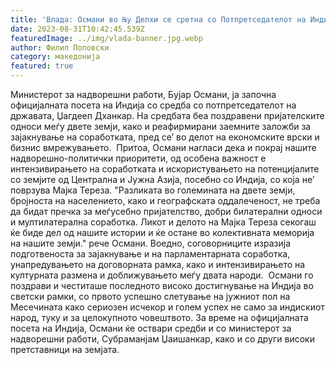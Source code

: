 ```yaml
---
title: 'Влада: Османи во Њу Делхи се сретна со Потпретседателот на Индија, Дханкар - 31 АВГУСТ 2023'
date: 2023-08-31T10:42:45.539Z
featuredImage: ../img/vlada-banner.jpg.webp
author: Филип Поповски
category: македонија
featured: true
---
```

Министерот за надворешни работи, Бујар Османи, ја започна официјалната посета на Индија со средба со потпретседателот на државата, Џагдееп Дханкар.
На средбата беа поздравени пријателските односи меѓу двете земји, како и реафирмирани заемните заложби за зајакнување на соработката, пред се’ во делот на економските врски и бизнис вмрежувањето.  Притоа, Османи нагласи дека и покрај нашите надворешно-политички приоритети, од особена важност е интензивирањето на соработката и искористувањето на потенцијалите со земјите од Централна и Јужна Азија, посебно со Индија, со која не’ поврзува Мајка Тереза.
"Разликата во големината на двете земји, бројноста на населението, како и географската оддалеченост, не треба да бидат пречка за меѓусебно пријателство, добри билатерални односи и мултилатерална соработка. Ликот и делото на Мајка Тереза секогаш ќе биде дел од нашите истории и ќе остане во колективната меморија на нашите земји." рече Османи.
Воедно, соговорниците изразија подготвеноста за зајакнување и на парламентарната соработка, унапредувањето на договорната рамка, како и интензивирањето на културната размена и доближувањето меѓу двата народи. 
Османи го поздрави и честиташе последното високо достигнување на Индија во светски рамки, со првото успешно слетување на јужниот пол на Месечината како сериозен исчекор и голем успех не само за индискиот народ, туку и за целокупното човештвото.
За време на официјалната посета на Индија, Османи ќе оствари средби и со министерот за надворешни работи, Субраманјам Џаишанкар, како и со други високи претставници на земјата.

